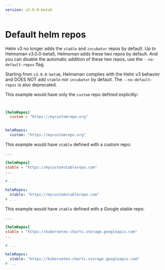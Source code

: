 ```yaml
---
version: v3.0.0-beta5
---
```


# Default helm repos

Helm v3 no longer adds the `stable` and `incubator` repos by default. Up to Helmsman v3.0.0-beta5, Helmsman adds these two repos by default. And you can disable the automatic addition of these two repos, use the `--no-default-repos` flag.

Starting from `v3.0.0-beta6`, Helmsman complies with the Helm v3 behavior and DOES NOT add `stable` nor `incubator` by default. The `--no-default-repos` is also deprecated.
 

This example would have only the `custom` repo defined explicitly:

```toml


[helmRepos]
  custom = "https://mycustomrepo.org"

```

```yaml

helmRepos:
  custom: "https://mycustomrepo.org"


```

This example would have `stable` defined with a custom repo:

```toml
...

[helmRepos]
stable = "https://mycustomstablerepo.com"
...

```

```yaml
# ...

helmRepos:
  stable: "https://mycustomstablerepo.com"
# ...

```

This example would have `stable` defined with a Google stable repo:

```toml
...

[helmRepos]
stable = "https://kubernetes-charts.storage.googleapis.com"
...

```

```yaml
# ...

helmRepos:
  stable: "https://kubernetes-charts.storage.googleapis.com"
# ...

```
